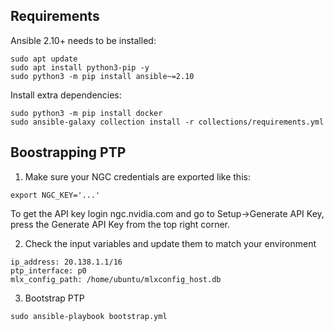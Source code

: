 ## Requirements

Ansible 2.10+ needs to be installed:

```
sudo apt update 
sudo apt install python3-pip -y
sudo python3 -m pip install ansible~=2.10
```

Install extra dependencies:

```
sudo python3 -m pip install docker
sudo ansible-galaxy collection install -r collections/requirements.yml
```

## Boostrapping PTP

1. Make sure your NGC credentials are exported like this:

```
export NGC_KEY='...'
```

To get the API key login ngc.nvidia.com and go to Setup->Generate API Key, press the Generate API Key from the top right corner.

2. Check the input variables and update them to match your environment

```
ip_address: 20.138.1.1/16
ptp_interface: p0
mlx_config_path: /home/ubuntu/mlxconfig_host.db
```

3. Bootstrap PTP 

```
sudo ansible-playbook bootstrap.yml
```

